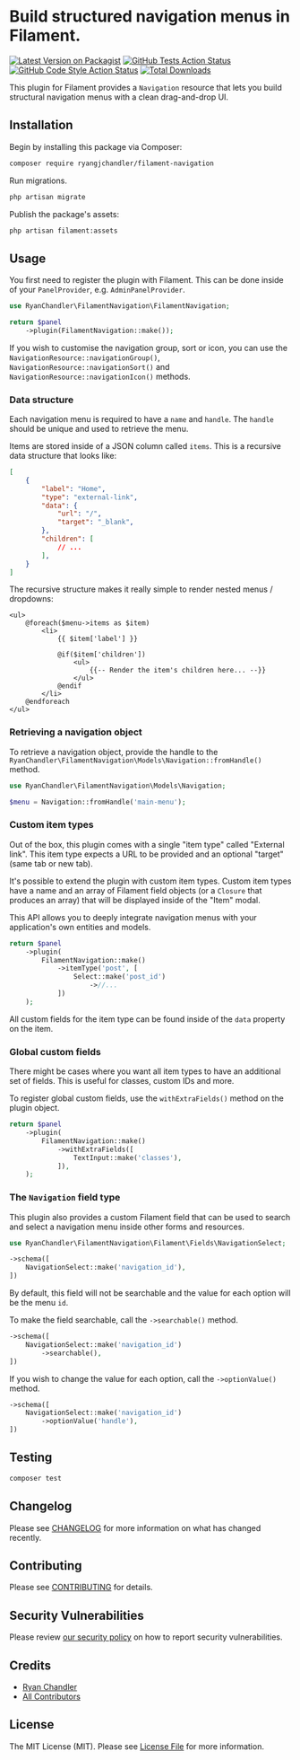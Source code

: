# Build structured navigation menus in Filament.

[![Latest Version on Packagist](https://img.shields.io/packagist/v/ryangjchandler/filament-navigation.svg?style=flat-square)](https://packagist.org/packages/ryangjchandler/filament-navigation)
[![GitHub Tests Action Status](https://img.shields.io/github/workflow/status/ryangjchandler/filament-navigation/run-tests?label=tests)](https://github.com/ryangjchandler/filament-navigation/actions?query=workflow%3Arun-tests+branch%3Amain)
[![GitHub Code Style Action Status](https://img.shields.io/github/workflow/status/ryangjchandler/filament-navigation/Check%20&%20fix%20styling?label=code%20style)](https://github.com/ryangjchandler/filament-navigation/actions?query=workflow%3A"Check+%26+fix+styling"+branch%3Amain)
[![Total Downloads](https://img.shields.io/packagist/dt/ryangjchandler/filament-navigation.svg?style=flat-square)](https://packagist.org/packages/ryangjchandler/filament-navigation)

This plugin for Filament provides a `Navigation` resource that lets you build structural navigation menus with a clean drag-and-drop UI.

## Installation

Begin by installing this package via Composer:

```sh
composer require ryangjchandler/filament-navigation
```

Run migrations.

```sh
php artisan migrate
```

Publish the package's assets:

```sh
php artisan filament:assets
```

## Usage

You first need to register the plugin with Filament. This can be done inside of your `PanelProvider`, e.g. `AdminPanelProvider`.

```php
use RyanChandler\FilamentNavigation\FilamentNavigation;

return $panel
    ->plugin(FilamentNavigation::make());
```

If you wish to customise the navigation group, sort or icon, you can use the `NavigationResource::navigationGroup()`, `NavigationResource::navigationSort()` and `NavigationResource::navigationIcon()` methods.

### Data structure

Each navigation menu is required to have a `name` and `handle`. The `handle` should be unique and used to retrieve the menu.

Items are stored inside of a JSON column called `items`. This is a recursive data structure that looks like:

```json
[
    {
        "label": "Home",
        "type": "external-link",
        "data": {
            "url": "/",
            "target": "_blank",
        },
        "children": [
            // ...
        ],
    }
]
```

The recursive structure makes it really simple to render nested menus / dropdowns:

```blade
<ul>
    @foreach($menu->items as $item)
        <li>
            {{ $item['label'] }}

            @if($item['children'])
                <ul>
                    {{-- Render the item's children here... --}}
                </ul>
            @endif
        </li>
    @endforeach
</ul>
```

### Retrieving a navigation object

To retrieve a navigation object, provide the handle to the `RyanChandler\FilamentNavigation\Models\Navigation::fromHandle()` method.

```php
use RyanChandler\FilamentNavigation\Models\Navigation;

$menu = Navigation::fromHandle('main-menu');
```

### Custom item types

Out of the box, this plugin comes with a single "item type" called "External link". This item type expects a URL to be provided and an optional "target" (same tab or new tab).

It's possible to extend the plugin with custom item types. Custom item types have a name and an array of Filament field objects (or a `Closure` that produces an array) that will be displayed inside of the "Item" modal.

This API allows you to deeply integrate navigation menus with your application's own entities and models.

```php
return $panel
    ->plugin(
        FilamentNavigation::make()
            ->itemType('post', [
                Select::make('post_id')
                    ->//...
            ])
    );
```

All custom fields for the item type can be found inside of the `data` property on the item.

### Global custom fields

There might be cases where you want all item types to have an additional set of fields. This is useful for classes, custom IDs and more.

To register global custom fields, use the `withExtraFields()` method on the plugin object.

```php
return $panel
    ->plugin(
        FilamentNavigation::make()
            ->withExtraFields([
                TextInput::make('classes'),
            ]),
    );
```

### The `Navigation` field type

This plugin also provides a custom Filament field that can be used to search and select a navigation menu inside other forms and resources.

```php
use RyanChandler\FilamentNavigation\Filament\Fields\NavigationSelect;

->schema([
    NavigationSelect::make('navigation_id'),
])
```

By default, this field will not be searchable and the value for each option will be the menu `id`.

To make the field searchable, call the `->searchable()` method.

```php
->schema([
    NavigationSelect::make('navigation_id')
        ->searchable(),
])
```

If you wish to change the value for each option, call the `->optionValue()` method.

```php
->schema([
    NavigationSelect::make('navigation_id')
        ->optionValue('handle'),
])
```

## Testing

```bash
composer test
```

## Changelog

Please see [CHANGELOG](CHANGELOG.md) for more information on what has changed recently.

## Contributing

Please see [CONTRIBUTING](.github/CONTRIBUTING.md) for details.

## Security Vulnerabilities

Please review [our security policy](../../security/policy) on how to report security vulnerabilities.

## Credits

- [Ryan Chandler](https://github.com/ryangjchandler)
- [All Contributors](../../contributors)

## License

The MIT License (MIT). Please see [License File](LICENSE.md) for more information.
